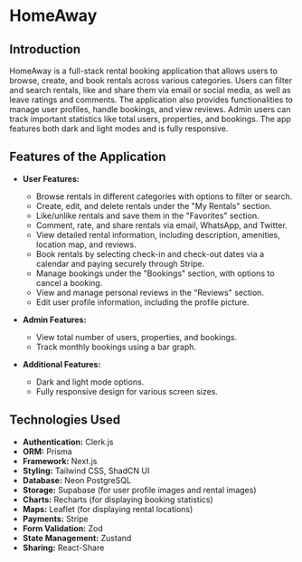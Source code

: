 # HomeAway

## Introduction

HomeAway is a full-stack rental booking application that allows users to browse, create, and book rentals across various categories. Users can filter and search rentals, like and share them via email or social media, as well as leave ratings and comments. The application also provides functionalities to manage user profiles, handle bookings, and view reviews. Admin users can track important statistics like total users, properties, and bookings. The app features both dark and light modes and is fully responsive.

## Features of the Application

- **User Features:**
  - Browse rentals in different categories with options to filter or search.
  - Create, edit, and delete rentals under the "My Rentals" section.
  - Like/unlike rentals and save them in the "Favorites" section.
  - Comment, rate, and share rentals via email, WhatsApp, and Twitter.
  - View detailed rental information, including description, amenities, location map, and reviews.
  - Book rentals by selecting check-in and check-out dates via a calendar and paying securely through Stripe.
  - Manage bookings under the "Bookings" section, with options to cancel a booking.
  - View and manage personal reviews in the "Reviews" section.
  - Edit user profile information, including the profile picture.
  
- **Admin Features:**
  - View total number of users, properties, and bookings.
  - Track monthly bookings using a bar graph.

- **Additional Features:**
  - Dark and light mode options.
  - Fully responsive design for various screen sizes.

## Technologies Used

- **Authentication:** Clerk.js
- **ORM:** Prisma
- **Framework:** Next.js
- **Styling:** Tailwind CSS, ShadCN UI
- **Database:** Neon PostgreSQL
- **Storage:** Supabase (for user profile images and rental images)
- **Charts:** Recharts (for displaying booking statistics)
- **Maps:** Leaflet (for displaying rental locations)
- **Payments:** Stripe
- **Form Validation:** Zod
- **State Management:** Zustand
- **Sharing:** React-Share

